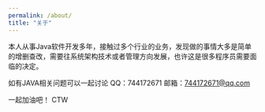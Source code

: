```yaml
---
permalink: /about/
title: "关于"
---
```


本人从事Java软件开发多年，接触过多个行业的业务，发现做的事情大多是简单的增删查改，需要往系统架构技术或者管理方向发展，也许这是很多程序员需要面临的决定。
 
 如有JAVA相关问题可以一起讨论 QQ：744172671 邮箱：744172671@qq.com

一起加油吧！ CTW
